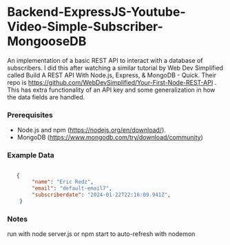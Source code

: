 # Backend-ExpressJS-Youtube-Video-Simple-Subscriber-MongooseDB
An implementation of a basic REST API to interact with a database of subscribers. I did this after watching a similar tutorial by  Web Dev Simplified called Build A REST API With Node.js, Express, & MongoDB - Quick. Their repo is https://github.com/WebDevSimplified/Your-First-Node-REST-API . This has extra functionality of an API key and some generalization in how
the data fields are handled.
 


### Prerequisites

- Node.js and npm (https://nodejs.org/en/download/).
- MongoDB (https://www.mongodb.com/try/download/community)

### Example Data

```json

   {
        "name": "Eric Redz",
        "email": "default-email7",
        "subscriberdate": "2024-01-22T22:16:09.941Z",
    }


```
    
### Notes

run with node server.js or npm start to auto-refresh with nodemon

